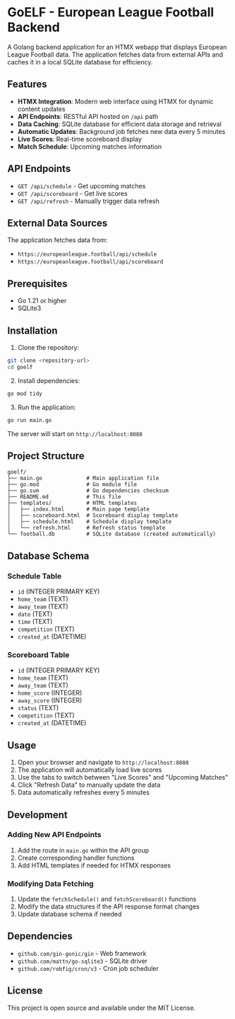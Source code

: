 # GoELF - European League Football Backend

A Golang backend application for an HTMX webapp that displays European League Football data. The application fetches data from external APIs and caches it in a local SQLite database for efficiency.

## Features

- **HTMX Integration**: Modern web interface using HTMX for dynamic content updates
- **API Endpoints**: RESTful API hosted on `/api` path
- **Data Caching**: SQLite database for efficient data storage and retrieval
- **Automatic Updates**: Background job fetches new data every 5 minutes
- **Live Scores**: Real-time scoreboard display
- **Match Schedule**: Upcoming matches information

## API Endpoints

- `GET /api/schedule` - Get upcoming matches
- `GET /api/scoreboard` - Get live scores
- `GET /api/refresh` - Manually trigger data refresh

## External Data Sources

The application fetches data from:
- `https://europeanleague.football/api/schedule`
- `https://europeanleague.football/api/scoreboard`

## Prerequisites

- Go 1.21 or higher
- SQLite3

## Installation

1. Clone the repository:
```bash
git clone <repository-url>
cd goelf
```

2. Install dependencies:
```bash
go mod tidy
```

3. Run the application:
```bash
go run main.go
```

The server will start on `http://localhost:8080`

## Project Structure

```
goelf/
├── main.go              # Main application file
├── go.mod               # Go module file
├── go.sum               # Go dependencies checksum
├── README.md            # This file
├── templates/           # HTML templates
│   ├── index.html       # Main page template
│   ├── scoreboard.html  # Scoreboard display template
│   ├── schedule.html    # Schedule display template
│   └── refresh.html     # Refresh status template
└── football.db          # SQLite database (created automatically)
```

## Database Schema

### Schedule Table
- `id` (INTEGER PRIMARY KEY)
- `home_team` (TEXT)
- `away_team` (TEXT)
- `date` (TEXT)
- `time` (TEXT)
- `competition` (TEXT)
- `created_at` (DATETIME)

### Scoreboard Table
- `id` (INTEGER PRIMARY KEY)
- `home_team` (TEXT)
- `away_team` (TEXT)
- `home_score` (INTEGER)
- `away_score` (INTEGER)
- `status` (TEXT)
- `competition` (TEXT)
- `created_at` (DATETIME)

## Usage

1. Open your browser and navigate to `http://localhost:8080`
2. The application will automatically load live scores
3. Use the tabs to switch between "Live Scores" and "Upcoming Matches"
4. Click "Refresh Data" to manually update the data
5. Data automatically refreshes every 5 minutes

## Development

### Adding New API Endpoints

1. Add the route in `main.go` within the API group
2. Create corresponding handler functions
3. Add HTML templates if needed for HTMX responses

### Modifying Data Fetching

1. Update the `fetchSchedule()` and `fetchScoreboard()` functions
2. Modify the data structures if the API response format changes
3. Update database schema if needed

## Dependencies

- `github.com/gin-gonic/gin` - Web framework
- `github.com/mattn/go-sqlite3` - SQLite driver
- `github.com/robfig/cron/v3` - Cron job scheduler

## License

This project is open source and available under the MIT License. 